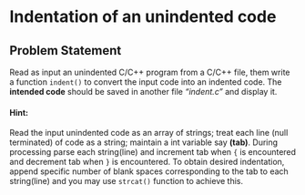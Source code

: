 # Indentation of an unindented code

## Problem Statement

Read as input an unindented C/C++ program from a C/C++ file, them write a function `indent()` to convert the input code into an indented code. The **intended code** should be saved in another file *“indent.c”* and display it.

#### Hint:
Read the input unindented code as an array of strings; treat each line (null terminated) of code as a string; maintain a int variable say **(tab)**. During processing parse each string(line) and increment tab when `{` is encountered and decrement tab when `}` is encountered. To obtain desired indentation, append specific number of blank spaces corresponding to the tab to each string(line) and you may use `strcat()` function to achieve this.
